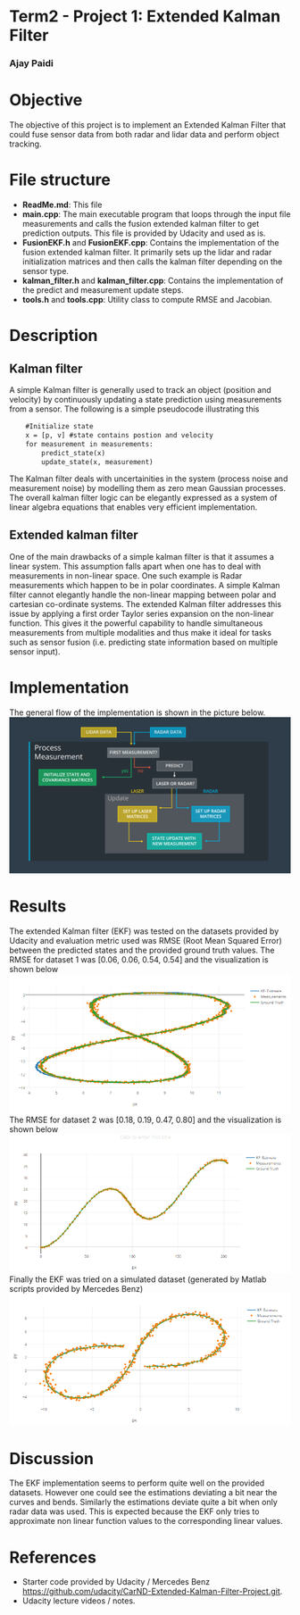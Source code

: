 # Term2 - Project 1: Extended Kalman Filter
### Ajay Paidi

# Objective
The objective of this project is to implement an Extended Kalman Filter that could fuse sensor data from both radar and lidar data and perform object tracking.

# File structure
- **ReadMe.md**: This file
- **main.cpp**: The main executable program that loops through the input file measurements and calls the fusion extended kalman filter to get prediction outputs. This file is provided by Udacity and used as is.
- **FusionEKF.h** and **FusionEKF.cpp**: Contains the implementation of the fusion extended kalman filter. It primarily sets up the lidar and radar initialization matrices and then calls the kalman filter depending on the sensor type.
- **kalman_filter.h** and **kalman_filter.cpp**: Contains the implementation of the predict and measurement update steps.
- **tools.h** and **tools.cpp**: Utility class to compute RMSE and Jacobian.

# Description

## Kalman filter
A simple Kalman filter is generally used to track an object (position and velocity) by continuously updating a state prediction using measurements from a sensor. The following is a simple pseudocode illustrating this
```
    #Initialize state
    x = [p, v] #state contains postion and velocity
    for measurement in measurements:
        predict_state(x)
        update_state(x, measurement)
```
The Kalman filter deals with uncertainities in the system (process noise and measurement noise) by modelling them as zero mean Gaussian processes. The overall kalman filter logic can be elegantly expressed as a system of linear algebra equations that enables very efficient implementation.

## Extended kalman filter
One of the main drawbacks of a simple kalman filter is that it assumes a linear system. This assumption falls apart when one has to deal with measurements in non-linear space. One such example is Radar measurements which happen to be in polar coordinates. A simple Kalman filter cannot elegantly handle the non-linear mapping between polar and cartesian co-ordinate systems. The extended Kalman filter addresses this issue by applying a first order Taylor series expansion on the  non-linear function. This gives it the powerful capability to handle simultaneous measurements from multiple modalities and thus make it ideal for tasks such as sensor fusion (i.e. predicting state information based on multiple sensor input).

# Implementation
The general flow of the implementation is shown in the picture below.
![Implementation flow](sensor_fusion_implementation.png)

# Results
The extended Kalman filter (EKF)  was tested on the datasets provided by Udacity and evaluation metric used was RMSE (Root Mean Squared Error) between the predicted states and the provided ground truth values.
The RMSE for dataset 1 was [0.06, 0.06, 0.54, 0.54] and the visualization is shown below
![Data1](data1.png)
The RMSE for dataset 2 was [0.18, 0.19, 0.47, 0.80] and the visualization is shown below
![Data2](data2.png)
Finally the EKF was tried on a simulated dataset (generated by Matlab scripts provided by Mercedes Benz)
![Simulated data](sim_data.png)

# Discussion
The EKF implementation seems to perform quite well on the provided datasets. However one could see the estimations deviating a bit near the curves and bends. Similarly the estimations deviate quite a bit when only radar data was used. This is expected because the EKF only tries to approximate non linear function values to the corresponding linear values.  

# References
- Starter code provided by Udacity / Mercedes Benz https://github.com/udacity/CarND-Extended-Kalman-Filter-Project.git.
- Udacity lecture videos / notes.
